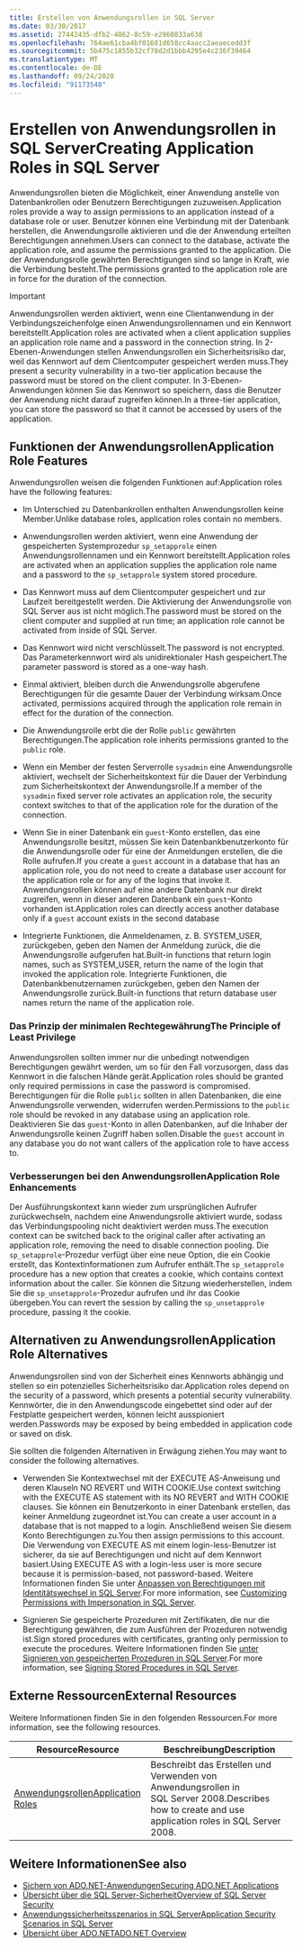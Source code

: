 ```yaml
---
title: Erstellen von Anwendungsrollen in SQL Server
ms.date: 03/30/2017
ms.assetid: 27442435-dfb2-4062-8c59-e2960833a638
ms.openlocfilehash: 764ae61cba4bf01681d658cc4aacc2aeaecedd3f
ms.sourcegitcommit: 5b475c1855b32cf78d2d1bbb4295e4c236f39464
ms.translationtype: MT
ms.contentlocale: de-DE
ms.lasthandoff: 09/24/2020
ms.locfileid: "91173548"
---
```

# <a name="creating-application-roles-in-sql-server"></a><span data-ttu-id="db065-102">Erstellen von Anwendungsrollen in SQL Server</span><span class="sxs-lookup"><span data-stu-id="db065-102">Creating Application Roles in SQL Server</span></span>

<span data-ttu-id="db065-103">Anwendungsrollen bieten die Möglichkeit, einer Anwendung anstelle von Datenbankrollen oder Benutzern Berechtigungen zuzuweisen.</span><span class="sxs-lookup"><span data-stu-id="db065-103">Application roles provide a way to assign permissions to an application instead of a database role or user.</span></span> <span data-ttu-id="db065-104">Benutzer können eine Verbindung mit der Datenbank herstellen, die Anwendungsrolle aktivieren und die der Anwendung erteilten Berechtigungen annehmen.</span><span class="sxs-lookup"><span data-stu-id="db065-104">Users can connect to the database, activate the application role, and assume the permissions granted to the application.</span></span> <span data-ttu-id="db065-105">Die der Anwendungsrolle gewährten Berechtigungen sind so lange in Kraft, wie die Verbindung besteht.</span><span class="sxs-lookup"><span data-stu-id="db065-105">The permissions granted to the application role are in force for the duration of the connection.</span></span>  
  
> [!IMPORTANT]
> <span data-ttu-id="db065-106">Anwendungsrollen werden aktiviert, wenn eine Clientanwendung in der Verbindungszeichenfolge einen Anwendungsrollennamen und ein Kennwort bereitstellt.</span><span class="sxs-lookup"><span data-stu-id="db065-106">Application roles are activated when a client application supplies an application role name and a password in the connection string.</span></span> <span data-ttu-id="db065-107">In 2-Ebenen-Anwendungen stellen Anwendungsrollen ein Sicherheitsrisiko dar, weil das Kennwort auf dem Clientcomputer gespeichert werden muss.</span><span class="sxs-lookup"><span data-stu-id="db065-107">They present a security vulnerability in a two-tier application because the password must be stored on the client computer.</span></span> <span data-ttu-id="db065-108">In 3-Ebenen-Anwendungen können Sie das Kennwort so speichern, dass die Benutzer der Anwendung nicht darauf zugreifen können.</span><span class="sxs-lookup"><span data-stu-id="db065-108">In a three-tier application, you can store the password so that it cannot be accessed by users of the application.</span></span>  
  
## <a name="application-role-features"></a><span data-ttu-id="db065-109">Funktionen der Anwendungsrollen</span><span class="sxs-lookup"><span data-stu-id="db065-109">Application Role Features</span></span>  

 <span data-ttu-id="db065-110">Anwendungsrollen weisen die folgenden Funktionen auf:</span><span class="sxs-lookup"><span data-stu-id="db065-110">Application roles have the following features:</span></span>  
  
- <span data-ttu-id="db065-111">Im Unterschied zu Datenbankrollen enthalten Anwendungsrollen keine Member.</span><span class="sxs-lookup"><span data-stu-id="db065-111">Unlike database roles, application roles contain no members.</span></span>  
  
- <span data-ttu-id="db065-112">Anwendungsrollen werden aktiviert, wenn eine Anwendung der gespeicherten Systemprozedur `sp_setapprole` einen Anwendungsrollennamen und ein Kennwort bereitstellt.</span><span class="sxs-lookup"><span data-stu-id="db065-112">Application roles are activated when an application supplies the application role name and a password to the `sp_setapprole` system stored procedure.</span></span>  
  
- <span data-ttu-id="db065-113">Das Kennwort muss auf dem Clientcomputer gespeichert und zur Laufzeit bereitgestellt werden. Die Aktivierung der Anwendungsrolle von SQL Server aus ist nicht möglich.</span><span class="sxs-lookup"><span data-stu-id="db065-113">The password must be stored on the client computer and supplied at run time; an application role cannot be activated from inside of SQL Server.</span></span>  
  
- <span data-ttu-id="db065-114">Das Kennwort wird nicht verschlüsselt.</span><span class="sxs-lookup"><span data-stu-id="db065-114">The password is not encrypted.</span></span> <span data-ttu-id="db065-115">Das Parameterkennwort wird als unidirektionaler Hash gespeichert.</span><span class="sxs-lookup"><span data-stu-id="db065-115">The parameter password is stored as a one-way hash.</span></span>  
  
- <span data-ttu-id="db065-116">Einmal aktiviert, bleiben durch die Anwendungsrolle abgerufene Berechtigungen für die gesamte Dauer der Verbindung wirksam.</span><span class="sxs-lookup"><span data-stu-id="db065-116">Once activated, permissions acquired through the application role remain in effect for the duration of the connection.</span></span>  
  
- <span data-ttu-id="db065-117">Die Anwendungsrolle erbt die der Rolle `public` gewährten Berechtigungen.</span><span class="sxs-lookup"><span data-stu-id="db065-117">The application role inherits permissions granted to the `public` role.</span></span>  
  
- <span data-ttu-id="db065-118">Wenn ein Member der festen Serverrolle `sysadmin` eine Anwendungsrolle aktiviert, wechselt der Sicherheitskontext für die Dauer der Verbindung zum Sicherheitskontext der Anwendungsrolle.</span><span class="sxs-lookup"><span data-stu-id="db065-118">If a member of the `sysadmin` fixed server role activates an application role, the security context switches to that of the application role for the duration of the connection.</span></span>  
  
- <span data-ttu-id="db065-119">Wenn Sie in einer Datenbank ein `guest`-Konto erstellen, das eine Anwendungsrolle besitzt, müssen Sie kein Datenbankbenutzerkonto für die Anwendungsrolle oder für eine der Anmeldungen erstellen, die die Rolle aufrufen.</span><span class="sxs-lookup"><span data-stu-id="db065-119">If you create a `guest` account in a database that has an application role, you do not need to create a database user account for the application role or for any of the logins that invoke it.</span></span> <span data-ttu-id="db065-120">Anwendungsrollen können auf eine andere Datenbank nur direkt zugreifen, wenn in dieser anderen Datenbank ein `guest`-Konto vorhanden ist.</span><span class="sxs-lookup"><span data-stu-id="db065-120">Application roles can directly access another database only if a `guest` account exists in the second database</span></span>  
  
- <span data-ttu-id="db065-121">Integrierte Funktionen, die Anmeldenamen, z. B. SYSTEM_USER, zurückgeben, geben den Namen der Anmeldung zurück, die die Anwendungsrolle aufgerufen hat.</span><span class="sxs-lookup"><span data-stu-id="db065-121">Built-in functions that return login names, such as SYSTEM_USER, return the name of the login that invoked the application role.</span></span> <span data-ttu-id="db065-122">Integrierte Funktionen, die Datenbankbenutzernamen zurückgeben, geben den Namen der Anwendungsrolle zurück.</span><span class="sxs-lookup"><span data-stu-id="db065-122">Built-in functions that return database user names return the name of the application role.</span></span>  
  
### <a name="the-principle-of-least-privilege"></a><span data-ttu-id="db065-123">Das Prinzip der minimalen Rechtegewährung</span><span class="sxs-lookup"><span data-stu-id="db065-123">The Principle of Least Privilege</span></span>  

 <span data-ttu-id="db065-124">Anwendungsrollen sollten immer nur die unbedingt notwendigen Berechtigungen gewährt werden, um so für den Fall vorzusorgen, dass das Kennwort in die falschen Hände gerät.</span><span class="sxs-lookup"><span data-stu-id="db065-124">Application roles should be granted only required permissions in case the password is compromised.</span></span> <span data-ttu-id="db065-125">Berechtigungen für die Rolle `public` sollten in allen Datenbanken, die eine Anwendungsrolle verwenden, widerrufen werden.</span><span class="sxs-lookup"><span data-stu-id="db065-125">Permissions to the `public` role should be revoked in any database using an application role.</span></span> <span data-ttu-id="db065-126">Deaktivieren Sie das `guest`-Konto in allen Datenbanken, auf die Inhaber der Anwendungsrolle keinen Zugriff haben sollen.</span><span class="sxs-lookup"><span data-stu-id="db065-126">Disable the `guest` account in any database you do not want callers of the application role to have access to.</span></span>  
  
### <a name="application-role-enhancements"></a><span data-ttu-id="db065-127">Verbesserungen bei den Anwendungsrollen</span><span class="sxs-lookup"><span data-stu-id="db065-127">Application Role Enhancements</span></span>  

 <span data-ttu-id="db065-128">Der Ausführungskontext kann wieder zum ursprünglichen Aufrufer zurückwechseln, nachdem eine Anwendungsrolle aktiviert wurde, sodass das Verbindungspooling nicht deaktiviert werden muss.</span><span class="sxs-lookup"><span data-stu-id="db065-128">The execution context can be switched back to the original caller after activating an application role, removing the need to disable connection pooling.</span></span> <span data-ttu-id="db065-129">Die `sp_setapprole`-Prozedur verfügt über eine neue Option, die ein Cookie erstellt, das Kontextinformationen zum Aufrufer enthält.</span><span class="sxs-lookup"><span data-stu-id="db065-129">The `sp_setapprole` procedure has a new option that creates a cookie, which contains context information about the caller.</span></span> <span data-ttu-id="db065-130">Sie können die Sitzung wiederherstellen, indem Sie die `sp_unsetapprole`-Prozedur aufrufen und ihr das Cookie übergeben.</span><span class="sxs-lookup"><span data-stu-id="db065-130">You can revert the session by calling the `sp_unsetapprole` procedure, passing it the cookie.</span></span>  
  
## <a name="application-role-alternatives"></a><span data-ttu-id="db065-131">Alternativen zu Anwendungsrollen</span><span class="sxs-lookup"><span data-stu-id="db065-131">Application Role Alternatives</span></span>  

 <span data-ttu-id="db065-132">Anwendungsrollen sind von der Sicherheit eines Kennworts abhängig und stellen so ein potenzielles Sicherheitsrisiko dar.</span><span class="sxs-lookup"><span data-stu-id="db065-132">Application roles depend on the security of a password, which presents a potential security vulnerability.</span></span> <span data-ttu-id="db065-133">Kennwörter, die in den Anwendungscode eingebettet sind oder auf der Festplatte gespeichert werden, können leicht ausspioniert werden.</span><span class="sxs-lookup"><span data-stu-id="db065-133">Passwords may be exposed by being embedded in application code or saved on disk.</span></span>  
  
 <span data-ttu-id="db065-134">Sie sollten die folgenden Alternativen in Erwägung ziehen.</span><span class="sxs-lookup"><span data-stu-id="db065-134">You may want to consider the following alternatives.</span></span>  
  
- <span data-ttu-id="db065-135">Verwenden Sie Kontextwechsel mit der EXECUTE AS-Anweisung und deren Klauseln NO REVERT und WITH COOKIE.</span><span class="sxs-lookup"><span data-stu-id="db065-135">Use context switching with the EXECUTE AS statement with its NO REVERT and WITH COOKIE clauses.</span></span> <span data-ttu-id="db065-136">Sie können ein Benutzerkonto in einer Datenbank erstellen, das keiner Anmeldung zugeordnet ist.</span><span class="sxs-lookup"><span data-stu-id="db065-136">You can create a user account in a database that is not mapped to a login.</span></span> <span data-ttu-id="db065-137">Anschließend weisen Sie diesem Konto Berechtigungen zu.</span><span class="sxs-lookup"><span data-stu-id="db065-137">You then assign permissions to this account.</span></span> <span data-ttu-id="db065-138">Die Verwendung von EXECUTE AS mit einem login-less-Benutzer ist sicherer, da sie auf Berechtigungen und nicht auf dem Kennwort basiert.</span><span class="sxs-lookup"><span data-stu-id="db065-138">Using EXECUTE AS with a login-less user is more secure because it is permission-based, not password-based.</span></span> <span data-ttu-id="db065-139">Weitere Informationen finden Sie unter [Anpassen von Berechtigungen mit Identitätswechsel in SQL Server](customizing-permissions-with-impersonation-in-sql-server.md).</span><span class="sxs-lookup"><span data-stu-id="db065-139">For more information, see [Customizing Permissions with Impersonation in SQL Server](customizing-permissions-with-impersonation-in-sql-server.md).</span></span>  
  
- <span data-ttu-id="db065-140">Signieren Sie gespeicherte Prozeduren mit Zertifikaten, die nur die Berechtigung gewähren, die zum Ausführen der Prozeduren notwendig ist.</span><span class="sxs-lookup"><span data-stu-id="db065-140">Sign stored procedures with certificates, granting only permission to execute the procedures.</span></span> <span data-ttu-id="db065-141">Weitere Informationen finden Sie [unter Signieren von gespeicherten Prozeduren in SQL Server](signing-stored-procedures-in-sql-server.md).</span><span class="sxs-lookup"><span data-stu-id="db065-141">For more information, see [Signing Stored Procedures in SQL Server](signing-stored-procedures-in-sql-server.md).</span></span>  
  
## <a name="external-resources"></a><span data-ttu-id="db065-142">Externe Ressourcen</span><span class="sxs-lookup"><span data-stu-id="db065-142">External Resources</span></span>  

 <span data-ttu-id="db065-143">Weitere Informationen finden Sie in den folgenden Ressourcen.</span><span class="sxs-lookup"><span data-stu-id="db065-143">For more information, see the following resources.</span></span>  
  
|<span data-ttu-id="db065-144">Resource</span><span class="sxs-lookup"><span data-stu-id="db065-144">Resource</span></span>|<span data-ttu-id="db065-145">Beschreibung</span><span class="sxs-lookup"><span data-stu-id="db065-145">Description</span></span>|  
|--------------|-----------------|  
|[<span data-ttu-id="db065-146">Anwendungsrollen</span><span class="sxs-lookup"><span data-stu-id="db065-146">Application Roles</span></span>](/sql/relational-databases/security/authentication-access/application-roles)|<span data-ttu-id="db065-147">Beschreibt das Erstellen und Verwenden von Anwendungsrollen in SQL Server 2008.</span><span class="sxs-lookup"><span data-stu-id="db065-147">Describes how to create and use application roles in SQL Server 2008.</span></span>|  
  
## <a name="see-also"></a><span data-ttu-id="db065-148">Weitere Informationen</span><span class="sxs-lookup"><span data-stu-id="db065-148">See also</span></span>

- [<span data-ttu-id="db065-149">Sichern von ADO.NET-Anwendungen</span><span class="sxs-lookup"><span data-stu-id="db065-149">Securing ADO.NET Applications</span></span>](../securing-ado-net-applications.md)
- [<span data-ttu-id="db065-150">Übersicht über die SQL Server-Sicherheit</span><span class="sxs-lookup"><span data-stu-id="db065-150">Overview of SQL Server Security</span></span>](overview-of-sql-server-security.md)
- [<span data-ttu-id="db065-151">Anwendungssicherheitsszenarios in SQL Server</span><span class="sxs-lookup"><span data-stu-id="db065-151">Application Security Scenarios in SQL Server</span></span>](application-security-scenarios-in-sql-server.md)
- [<span data-ttu-id="db065-152">Übersicht über ADO.NET</span><span class="sxs-lookup"><span data-stu-id="db065-152">ADO.NET Overview</span></span>](../ado-net-overview.md)
